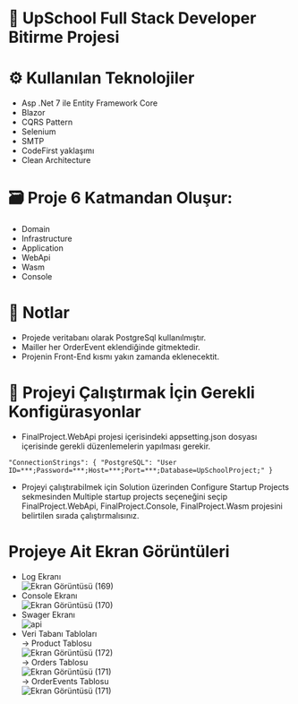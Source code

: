 # 🚀 UpSchool Full Stack Developer Bitirme Projesi

# ⚙️ Kullanılan Teknolojiler
* Asp .Net 7 ile Entity Framework Core
* Blazor
* CQRS Pattern
* Selenium
* SMTP
* CodeFirst yaklaşımı
* Clean Architecture

# :card_file_box: Proje 6 Katmandan Oluşur:
* Domain
* Infrastructure 
* Application
* WebApi
* Wasm 
* Console

# 📝 Notlar
* Projede veritabanı olarak PostgreSql kullanılmıştır.
* Mailler her OrderEvent eklendiğinde gitmektedir.
* Projenin Front-End kısmı yakın zamanda eklenecektit.

# 📝 Projeyi Çalıştırmak İçin Gerekli Konfigürasyonlar
* FinalProject.WebApi projesi içerisindeki appsetting.json dosyası içerisinde gerekli düzenlemelerin yapılması gerekir.

` "ConnectionStrings": {
    "PostgreSQL": "User ID=***;Password=***;Host=***;Port=***;Database=UpSchoolProject;"
  } `
  
  * Projeyi çalıştırabilmek için Solution üzerinden Configure Startup Projects sekmesinden Multiple startup projects seçeneğini seçip FinalProject.WebApi, FinalProject.Console, FinalProject.Wasm projesini belirtilen sırada çalıştırmalısınız.

# Projeye Ait Ekran Görüntüleri
* Log Ekranı  
![Ekran Görüntüsü (169)](https://github.com/SongulBayer/NetCore5.0/assets/63016233/ca0e6c5c-d731-4ead-af3e-d3499197b763)  
* Console Ekranı  
![Ekran Görüntüsü (170)](https://github.com/SongulBayer/NetCore5.0/assets/63016233/b7c43e84-af90-48bb-9f05-5dddf0c05619)  
* Swager Ekranı  
![api](https://github.com/SongulBayer/NetCore5.0/assets/63016233/02b6c102-4c00-422d-94ef-7402d79cf3a5)  
* Veri Tabanı Tabloları  
-> Product Tablosu  
![Ekran Görüntüsü (172)](https://github.com/SongulBayer/NetCore5.0/assets/63016233/956b919e-7556-40d7-a8b0-acb6393b1cdb)  
-> Orders Tablosu  
![Ekran Görüntüsü (171)](https://github.com/SongulBayer/NetCore5.0/assets/63016233/40eea47c-3f37-42b6-8f58-5ad27752c49c)  
-> OrderEvents Tablosu  
![Ekran Görüntüsü (171)](https://github.com/SongulBayer/NetCore5.0/assets/63016233/470b6c1c-d643-45af-a8d5-5240a21f9cee)  








